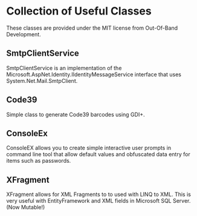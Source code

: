 # Collection of Useful Classes

These classes are provided under the MIT license from Out-Of-Band Development. 

## SmtpClientService

SmtpClientService is an implementation of the Microsoft.AspNet.Identity.IIdentityMessageService 
interface that uses System.Net.Mail.SmtpClient.

## Code39

Simple class to generate Code39 barcodes using GDI+.

## ConsoleEx

ConsoleEX allows you to create simple interactive user prompts in command line 
tool that allow default values and obfuscated data entry for items such as passwords.

## XFragment

XFragment allows for XML Fragments to to used with LINQ to XML. This is very useful with 
EntityFramework and XML fields in Microsoft SQL Server.  (Now Mutable!)

